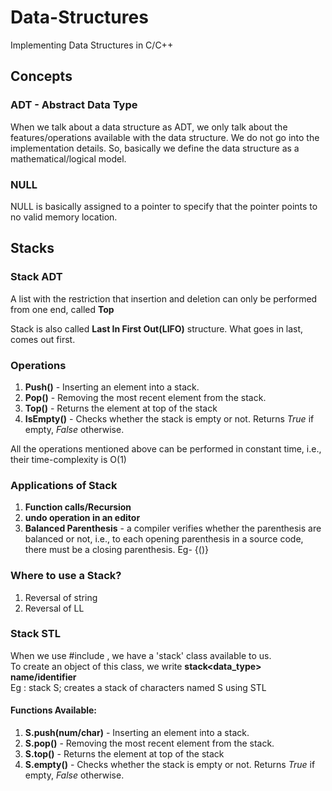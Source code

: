 # Data-Structures
Implementing Data Structures in C/C++

## Concepts

### ADT - Abstract Data Type
When we talk about a data structure as ADT, we only talk about the features/operations available with the data structure. We do not go into the implementation details. So, basically we define the data structure as a mathematical/logical model.

### NULL
NULL is basically assigned to a pointer to specify that the pointer points to no valid memory location.

## Stacks

### Stack ADT
A list with the restriction that insertion and deletion can only be performed from one end, called **Top**

Stack is also called **Last In First Out(LIFO)** structure. What goes in last, comes out first.

### Operations
1. **Push()** - Inserting an element into a stack.
2. **Pop()** - Removing the most recent element from the stack.
3. **Top()** - Returns the element at top of the stack
4. **IsEmpty()** - Checks whether the stack is empty or not. Returns *True* if empty, *False* otherwise.

All the operations mentioned above can be performed in constant time, i.e., their time-complexity is O(1)

### Applications of Stack
1. **Function calls/Recursion**
2. **undo operation in an editor**
3. **Balanced Parenthesis** - a compiler verifies whether the parenthesis are balanced or not, i.e., to each opening  parenthesis in a source code, there must be a closing parenthesis. Eg- {()}

### Where to use a Stack?
1. Reversal of string
2. Reversal of LL

### Stack STL

When we use #include <stack>, we have a 'stack' class available to us.  
To create an object of this class, we write **stack<data_type> name/identifier**  
Eg : stack <char> S; creates a stack of characters named S using STL  

#### Functions Available:
1. **S.push(num/char)** - Inserting an element into a stack.
2. **S.pop()** - Removing the most recent element from the stack.
3. **S.top()** - Returns the element at top of the stack
4. **S.empty()** - Checks whether the stack is empty or not. Returns *True* if empty, *False* otherwise.
